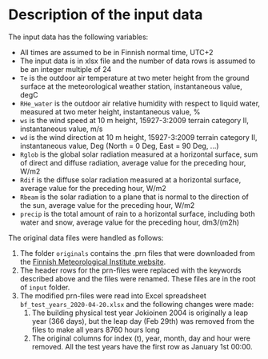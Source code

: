 # Description of the input data

The input data has the following variables:
- All times are assumed to be in Finnish normal time, UTC+2
- The input data is in xlsx file and the number of data rows is assumed to be an integer multiple of 24
- `Te` is the outdoor air temperature at two meter height from the ground surface at the meteorological weather station, instantaneous value, degC
- `RHe_water` is the outdoor air relative humidity with respect to liquid water, measured at two meter height, instantaneous value, %
- `ws` is the wind speed at 10 m height, 15927-3:2009 terrain category II, instantaneous value, m/s
- `wd` is the wind direction at 10 m height, 15927-3:2009 terrain category II, instantaneous value, Deg (North = 0 Deg, East = 90 Deg, ...)
- `Rglob` is the global solar radiation measured at a horizontal surface, sum of direct and diffuse radiation, average value for the preceding hour, W/m2
- `Rdif` is the diffuse solar radiation measured at a horizontal surface, average value for the preceding hour, W/m2
- `Rbeam` is the solar radiation to a plane that is normal to the direction of the sun, average value for the preceding hour, W/m2
- `precip` is the total amount of rain to a horizontal surface, including both water and snow, average value for the preceding hour, dm3/(m2h)

The original data files were handled as follows:
1. The folder `originals` contains the .prn files that were downloaded from the [Finnish Meteorological Institute website](https://www.ilmatieteenlaitos.fi/rakennusfysiikan-ilmastolliset-testivuodet).
2. The header rows for the prn-files were replaced with the keywords described above and the files were renamed. These files are in the root of `input` folder.
3. The modified prn-files were read into Excel spreadsheet `bf_test_years_2020-04-20.xlsx` and the following changes were made:
    1. The building physical test year Jokioinen 2004 is originally a leap year (366 days), but the leap day (Feb 29th) was removed from the files to make all years 8760 hours long
    2. The original columns for index (t), year, month, day and hour were removed. All the test years have the first row as January 1st 00:00.
